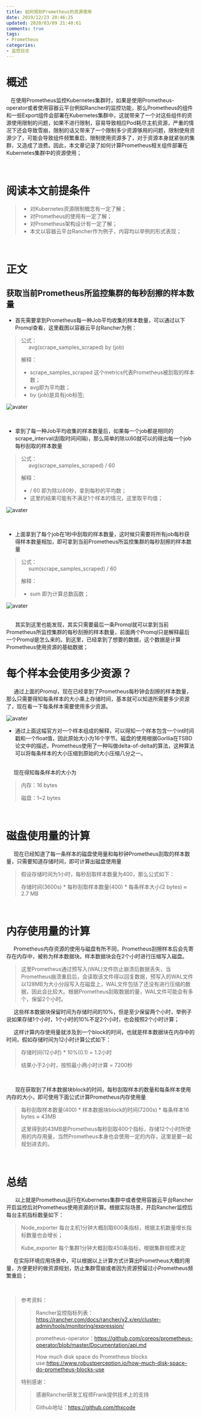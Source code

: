 ```yaml
---
title: 如何规划Prometheus的资源使用
date: 2019/12/23 20:46:25
updated: 2020/03/09 21:40:61
comments: true
tags: 
- Prometheus
categories:
- 监控日志
---
```


# 概述
&nbsp; &nbsp;在使用Prometheus监控Kubernetes集群时，如果是使用Prometheus-operator或者使用容器云平台例如Rancher的监控功能，那么Prometheus的组件和一些Export组件会部署在Kubernetes集群中，这就带来了一个对这些组件的资源使用限制的问题，如果不进行限制，容易导致相应Pod耗尽主机资源，严重的情况下还会导致雪崩，限制的话又带来了一个限制多少资源够用的问题，限制使用资源少了，可能会导致组件频繁重启，限制使用资源多了，对于资源本身就紧张的集群，又造成了浪费。因此，本文章记录了如何计算Prometheus相关组件部署在Kubernetes集群中的资源使用；

<br/>

# 阅读本文前提条件
>* 对Kubernetes资源限制概念有一定了解；
>* 对Prometheus的使用有一定了解；
>* 对Prometheus架构设计有一定了解；
>* 本文以容器云平台Rancher作为例子，内容均以举例的形式表现；


<br/>

# 正文

## 获取当前Prometheus所监控集群的每秒刮擦的样本数量

* 首先需要拿到Prometheus每一种Job平均收集的样本数量，可以通过以下Promql查看，这里截图以容器云平台Rancher为例：

>公式：<br/>
>&nbsp;&nbsp;&nbsp;&nbsp;&nbsp;avg(scrape_samples_scraped) by (job)
>
>解释：
> * scrape_samples_scraped 这个metrics代表Prometheus被刮取的样本数；
> * avg即为平均数；
> * by (job)是具有job标签;

![avater](https://zknow-1256858200.cos.ap-guangzhou.myqcloud.com/%E6%96%87%E7%AB%A0%E5%9B%BE%E7%89%87/Prometheus%E6%8C%87%E6%A0%87%E6%95%B0%E9%87%8F.jpg)

<br/>

* 拿到了每一种Job平均收集的样本数量后，如果每一个job都是相同的scrape_interval(刮取时间间隔)，那么简单的除以60就可以的得出每一个job每秒刮取的样本数量
> 公式：<br/>
>&nbsp;&nbsp;&nbsp;&nbsp;&nbsp;avg(scrape_samples_scraped) / 60
> 
> 解释：
> * / 60 即为除以60秒，拿到每秒的平均数；
> * 这里的结果可能有不满足1个样本的情况，这里取平均值；

![avater](https://zknow-1256858200.cos.ap-guangzhou.myqcloud.com/%E6%96%87%E7%AB%A0%E5%9B%BE%E7%89%87/Prometheus_job%E6%AF%8F%E7%A7%92%E5%B9%B3%E5%9D%87.jpg)

<br/>

* 上面拿到了每个job在1秒中刮取的样本数量，这时候只需要将所有job每秒获得样本数量相加，即可拿到当前Prometheus所监控集群的每秒刮擦的样本数量

> 公式：<br/>
>&nbsp;&nbsp;&nbsp;&nbsp;&nbsp;sum(scrape_samples_scraped) / 60
> 
> 解释：
> * sum 即为计算总数函数；

![avater](https://zknow-1256858200.cos.ap-guangzhou.myqcloud.com/%E6%96%87%E7%AB%A0%E5%9B%BE%E7%89%87/Prometheus%E6%AF%8F%E7%A7%92%E6%8B%89%E5%8F%96%E6%80%BB%E6%95%B0.jpg)

<br/>
&nbsp;&nbsp;&nbsp;&nbsp;&nbsp; 其实到这里也能发现，其实只需要最后一条Promql就可以拿到当前Prometheus所监控集群的每秒刮擦的样本数量，前面两个Promql只是解释最后一个Promql是怎么来的。到这里，已经拿到了想要的数据，这个数据是计算Prometheus使用资源的基础数据；

<br/>

# 每个样本会使用多少资源？
&nbsp;&nbsp;&nbsp;&nbsp;&nbsp;通过上面的Promql，现在已经拿到了Prometheus每秒钟会刮擦的样本数量，那么只需要得知每条样本的大小乘上存储时间，基本就可以知道所需要多少资源了，现在看一下每条样本需要使用多少资源。

![avater](https://zknow-1256858200.cos.ap-guangzhou.myqcloud.com/%E6%96%87%E7%AB%A0%E5%9B%BE%E7%89%87/Prometheus%E6%A0%B7%E6%9C%AC%E7%BB%84%E6%88%90.jpg)

* 通过上面这幅官方对一个样本组成的解释，可以得知一个样本包含一个int时间戳和一个float值，因此原始大小为16个字节。磁盘的使用根据Gorllia在TSBD论文中的描述，Prometheus使用了一种叫做delta-of-delta的算法，这种算法可以将每条样本的大小压缩到原始的大小压缩八分之一。

<br/>
&nbsp;&nbsp;&nbsp;&nbsp;&nbsp;现在得知每条样本的大小为

>内存：16 bytes
>
>磁盘：1~2 bytes

<br/>

# 磁盘使用量的计算
&nbsp;&nbsp;&nbsp;&nbsp;&nbsp;现在已经知道了每一条样本的磁盘使用量和每秒钟Prometheus刮取的样本数量，只需要知道存储时间，即可计算出磁盘使用量

> 假设存储时间为1小时，每秒刮取样本数量为400，那么公式如下：
>
> 存储时间(3600s) * 每秒刮取样本数量(400) * 每条样本大小(2 bytes) ≈ 2.7 MB

<br/>

# 内存使用量的计算
&nbsp;&nbsp;&nbsp;&nbsp;&nbsp;Prometheus内存资源的使用与磁盘有所不同，Prometheus刮擦样本后会先寄存在内存中，被称为样本数据块。样本数据块会在2个小时进行压缩写入磁盘。
>这里Prometheus通过预写入(WAL)文件防止崩溃后数据丢失，当Prometheus崩溃重启后，会读取该文件得以回复数据，预写入的WAL文件以128MB为大小分段写入在磁盘上，WAL文件包括了还没有进行压缩的数据，因此会比较大。根据Prometheus刮取数据的量，WAL文件可能会有多个，保留2个小时。
>
&nbsp;&nbsp;&nbsp;&nbsp;&nbsp;这些样本数据块保留时间为存储时间的10%，但是至少保留两个小时，举例子说如果存储1个小时，1个小时的10%不足2个小时，也会按照2个小时计算；

&nbsp;&nbsp;&nbsp;&nbsp;&nbsp;这样计算内存使用量就涉及到一个block的时间，也就是样本数据块在内存中的时间，假如存储时间为12小时计算公式如下：
> 存储时间(12小时) * 10%(0.1) = 1.2小时 
> 
> 结果小于2小时，按照最小两小时计算 = 7200秒

<br/>

&nbsp;&nbsp;&nbsp;&nbsp;&nbsp; 现在获取到了样本数据块block的时间，每秒刮取样本的数量和每条样本使用内存的大小，即可使用下面公式计算Prometheus内存使用量
> 每秒刮取样本数量(400) * 样本数据块block的时间(7200s) * 每条样本16 bytes ≈ 43MB
>
> 这里得到的43MB是Prometheus每秒刮取400个指标，存储12个小时所使用的内存用量，当然Prometheus本身也会使用一定的内存，这里是要一起规划进去的。

<br/>

# 总结

&nbsp;&nbsp;&nbsp;&nbsp;&nbsp;  以上就是Prometheus运行在Kubernetes集群中或者使用容器云平台Rancher开启监控后对Prometheus使用资源的计算。根据实际场景，开启Rancher监控后每台主机指标数量如下：
> 
> Node_exporter 每台主机1分钟大概刮取600条指标，根据主机数量增长指标数量也会增长；
>
> Kube_exporter 每个集群1分钟大概刮取450条指标，根据集群规模决定

&nbsp;&nbsp;&nbsp;&nbsp;&nbsp;在实际环境应用场景中，可以根据以上计算方式计算出Prometheus大概的用量，方便更好的做资源规划，防止集群雪崩或者因为资源预留过小Prometheus频繁重启；

<br/>

>参考资料：
>>Rancher监控指标列表：https://rancher.com/docs/rancher/v2.x/en/cluster-admin/tools/monitoring/expression/
>>
>>prometheus-operator：https://github.com/coreos/prometheus-operator/blob/master/Documentation/api.md
>>
>>How much disk space do Prometheus blocks use:https://www.robustperception.io/how-much-disk-space-do-prometheus-blocks-use
>>
>特别感谢：
>>
>>感谢Rancher研发工程师Frank提供技术上的支持
>>
>>Github地址：https://github.com/thxcode
 
